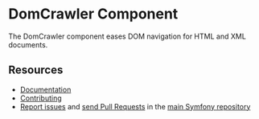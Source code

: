 DomCrawler Component
====================

The DomCrawler component eases DOM navigation for HTML and XML documents.

Resources
---------

  * [Documentation](https://symfony.com/doc/current/components/dom_crawler.html)
  * [Contributing](https://symfony.com/doc/current/contributing/index.html)
  * [Report issues](https://github.com/symfony/symfony/issues) and
    [send Pull Requests](https://github.com/symfony/symfony/pulls)
    in the [main Symfony repository](https://github.com/symfony/symfony)
